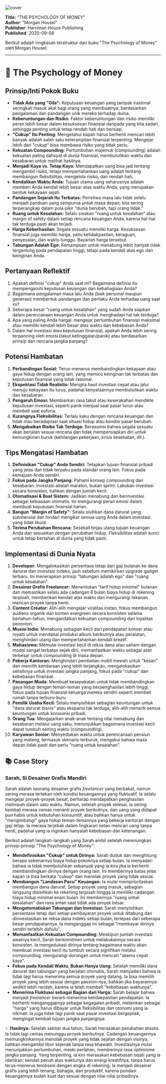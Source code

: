 
![cover](https://books.google.com/books/content?id=P_xcEAAAQBAJ&printsec=frontcover&img=1&zoom=1&source=gbs_api)



**Title:** "THE PSYCHOLOGY OF MONEY"  
**Author**: "Morgan Housel"  
**Publisher**: Harriman House Publishing  
**Published**: 2020-09-08  

Berikut adalah ringkasan terstruktur dari buku "The Psychology of Money" oleh Morgan Housel:

---

# 📖 The Psychology of Money

## Prinsip/Inti Pokok Buku
- **Tidak Ada yang "Gila":** Keputusan keuangan yang tampak irasional seringkali masuk akal bagi orang yang membuatnya, berdasarkan pengalaman dan pandangan unik mereka terhadap dunia.
- **Keberuntungan dan Risiko:** Faktor keberuntungan dan risiko memiliki peran lebih besar dalam kesuksesan finansial daripada yang kita sadari, sehingga penting untuk tetap rendah hati dan bersiap.
- **"Cukup" Itu Penting:** Mengetahui kapan harus berhenti mencari lebih banyak adalah salah satu keterampilan finansial terpenting. Mengejar lebih dari "cukup" bisa membawa risiko yang tidak perlu.
- **Kekuatan Compounding:** Pertumbuhan majemuk (compounding) adalah kekuatan paling dahsyat di dunia finansial, membutuhkan waktu dan kesabaran untuk melihat hasilnya.
- **Menjadi Kaya vs. Tetap Kaya:** Mendapatkan uang bisa jadi tentang mengambil risiko, tetapi mempertahankan uang adalah tentang membangun fleksibilitas, mengelola risiko, dan rendah hati.
- **Kendalikan Waktu Anda:** Tujuan utama uang seharusnya adalah memberi Anda kendali lebih besar atas waktu Anda, yang merupakan bentuk kekayaan sejati.
- **Pandangan Sejarah Itu Terbatas:** Peristiwa masa lalu tidak selalu menjadi panduan yang sempurna untuk masa depan; kita sering terperangkap dalam pola pikir "dunia berubah, tapi orang tidak."
- **Ruang untuk Kesalahan:** Selalu sisakan "ruang untuk kesalahan" atau margin of safety dalam setiap rencana keuangan Anda, karena hal-hal tak terduga pasti akan terjadi.
- **Harga Keberhasilan:** Segala sesuatu memiliki harga. Kesuksesan finansial juga memiliki harga, yaitu ketidakpastian, keraguan, penyesalan, dan waktu tunggu. Bayarlah harga tersebut.
- **Tabungan Adalah Ego:** Kemampuan untuk menabung lebih banyak tidak tergantung pada pendapatan tinggi, tetapi pada kendali atas ego dan keinginan Anda.

## Pertanyaan Reflektif
1. Apakah definisi "cukup" Anda saat ini? Bagaimana definisi itu mempengaruhi keputusan keuangan dan kebahagiaan Anda?
2. Bagaimana pengalaman masa lalu Anda (baik personal maupun generasi) membentuk pandangan dan perilaku Anda terhadap uang saat ini?
3. Seberapa besar "ruang untuk kesalahan" yang sudah Anda siapkan dalam perencanaan keuangan Anda untuk menghadapi hal tak terduga?
4. Apa yang paling Anda hargai: mengejar pertumbuhan finansial maksimal atau memiliki kendali lebih besar atas waktu dan kebebasan Anda?
5. Dalam hal investasi atau keputusan finansial, apakah Anda lebih sering terpancing oleh emosi (takut ketinggalan/panik) atau berdasarkan prinsip dan rencana jangka panjang?

## Potensi Hambatan
1. **Perbandingan Sosial:** Terus-menerus membandingkan kekayaan atau gaya hidup dengan orang lain, yang memicu keinginan tak terbatas dan keputusan finansial yang tidak rasional.
2. **Ekspektasi Tidak Realistis:** Mengira hasil investasi cepat atau jalur menuju kekayaan itu lurus, padahal kenyataannya membutuhkan waktu dan kesabaran.
3. **Pengaruh Emosi:** Membiarkan rasa takut atau keserakahan mendikte keputusan investasi, seperti panik menjual saat pasar turun atau membeli saat euforia.
4. **Kurangnya Fleksibilitas:** Terlalu kaku dengan rencana keuangan dan tidak mau beradaptasi saat situasi hidup atau kondisi pasar berubah.
5. **Mengabaikan Risiko Tak Terduga:** Berasumsi bahwa segala sesuatu akan berjalan sesuai rencana dan tidak mempersiapkan diri untuk kemungkinan buruk (kehilangan pekerjaan, krisis kesehatan, dll.).

## Tips Mengatasi Hambatan
1. **Definisikan "Cukup" Anda Sendiri:** Tetapkan tujuan finansial pribadi yang jelas dan tidak terpaku pada standar orang lain. Fokus pada kemajuan Anda sendiri.
2. **Fokus pada Jangka Panjang:** Pahami konsep compounding dan kesabaran. Investasi adalah maraton, bukan sprint. Lakukan investasi secara konsisten, bahkan dengan jumlah kecil.
3. **Otomatisasi & Buat Sistem:** Jadikan menabung dan berinvestasi sebagai kebiasaan otomatis. Ini mengurangi peran emosi dalam membuat keputusan finansial harian.
4. **Bangun "Margin of Safety":** Selalu sisihkan dana darurat yang substansial dan hindari mengikat semua uang Anda dalam investasi yang tidak likuid.
5. **Terima Perubahan Rencana:** Sesekali tinjau ulang tujuan keuangan Anda dan sesuaikan dengan perubahan hidup. Fleksibilitas adalah kunci untuk tetap bertahan di dunia yang tidak pasti.

## Implementasi di Dunia Nyata
1.  **Developer:** Mengalokasikan persentase tetap dari gaji bulanan ke dana darurat dan investasi indeks, jauh sebelum memikirkan upgrade gadget terbaru. Ini menerapkan prinsip "tabungan adalah ego" dan "ruang untuk kesalahan".
2.  **Desainer Grafis Freelancer:** Menentukan "tarif hidup minimal" bulanan dan memastikan selalu ada cadangan 6 bulan biaya hidup di rekening terpisah, memberikan kendali atas waktu dan mengurangi tekanan mencari proyek tanpa henti.
3.  **Content Creator:** Alih-alih mengejar viralitas instan, fokus membangun audiens organik dan konten evergreen secara konsisten selama bertahun-tahun, mengandalkan kekuatan compounding dari loyalitas penonton.
4.  **Musisi Indie:** Menabung sebagian kecil dari pendapatan konser atau royalti untuk mendanai produksi album berikutnya atau peralatan, menghindari utang dan mempertahankan kendali kreatif.
5.  **Mahasiswa:** Memulai investasi kecil di reksa dana atau saham dengan modal sangat terbatas sejak dini, memanfaatkan waktu sebagai aset terbesar untuk compounding di masa depan.
6.  **Pekerja Kantoran:** Menghindari pembelian mobil mewah untuk "kesan" dan memilih kendaraan yang lebih terjangkau, mengalokasikan selisihnya untuk investasi jangka panjang, fokus pada "cukup" dan kebebasan finansial.
7.  **Pasangan Muda:** Membuat kesepakatan untuk tidak membandingkan gaya hidup dengan teman-teman yang berpenghasilan lebih tinggi, fokus pada tujuan finansial keluarga mereka sendiri seperti membeli rumah tanpa terburu-buru.
8.  **Pemilik Usaha Kecil:** Selalu menyisihkan sebagian keuntungan untuk "dana darurat bisnis" atau ekspansi tak terduga, alih-alih menarik semua keuntungan untuk konsumsi pribadi.
9.  **Orang Tua:** Mengajarkan anak-anak tentang nilai menabung dan kesabaran melalui uang saku, menunjukkan bagaimana investasi kecil dapat tumbuh seiring waktu (compounding).
10. **Karyawan Senior:** Menyediakan waktu untuk perencanaan pensiun yang matang, termasuk skenario terburuk, mengakui bahwa masa depan tidak pasti dan perlu "ruang untuk kesalahan".

## 📚 Case Story

### Sarah, Si Desainer Grafis Mandiri

Sarah adalah seorang desainer grafis *freelancer* yang berbakat, namun sering merasa tertekan oleh kondisi keuangannya yang fluktuatif. Ia selalu mengejar proyek-proyek besar, berharap mendapatkan penghasilan melimpah dalam satu waktu. Namun, setelah proyek selesai, ia sering kembali merasa cemas menanti proyek berikutnya, dan uang yang didapat pun habis untuk kebutuhan konsumtif, atau bahkan hanya untuk "mengimbangi" gaya hidup teman-temannya yang bekerja kantoran dengan gaji tetap. Ia merasa terjebak dalam lingkaran setan mencari uang tanpa henti, padahal yang ia inginkan hanyalah kebebasan dan ketenangan.

Berikut adalah langkah-langkah yang Sarah ambil setelah merenungkan prinsip-prinsip "The Psychology of Money":

-   **Mendefinisikan "Cukup" untuk Dirinya:** Sarah duduk dan menghitung berapa sebenarnya biaya hidup pokoknya setiap bulan. Ia menyadari bahwa ia tidak membutuhkan sebanyak yang ia kira jika ia berhenti membandingkan dirinya dengan orang lain. Ini memberinya batas jelas kapan ia bisa berkata "cukup" dan menolak proyek yang tidak sesuai.
-   **Membangun "Landasan Pacu" Keuangan:** Ia mulai memprioritaskan membangun dana darurat. Setiap proyek yang masuk, sebagian langsung disisihkan ke rekening terpisah hingga ia memiliki cadangan biaya hidup minimal enam bulan. Ini memberinya "ruang untuk kesalahan" dan rasa aman saat tidak ada proyek besar.
-   **Mengotomatiskan Tabungan dan Investasi:** Sarah menyisihkan persentase tetap dari setiap pembayaran proyek untuk ditabung dan diinvestasikan ke reksa dana indeks setiap bulan, terlepas dari seberapa besar pendapatannya. Ia menganggap ini sebagai "membayar dirinya sendiri terlebih dahulu".
-   **Memanfaatkan Kekuatan Compounding:** Meskipun jumlah investasi awalnya kecil, Sarah berkomitmen untuk melakukannya secara konsisten. Ia mengedukasi dirinya tentang bagaimana waktu akan membuat investasi kecil itu tumbuh secara signifikan melalui compounding, mengurangi dorongan untuk mencari "skema cepat kaya".
-   **Fokus pada Kendali Waktu, Bukan Hanya Uang:** Setelah memiliki dana darurat dan tabungan yang berjalan otomatis, Sarah menyadari bahwa ia tidak lagi harus menerima semua proyek yang datang. Ia bisa memilih proyek yang lebih sesuai dengan passion-nya, bahkan jika bayarannya sedikit lebih rendah, karena ia telah membeli "kebebasan waktunya".
-   **Menerima Fluktuasi sebagai Bagian dari Harga:** Sarah belajar bahwa menjadi *freelancer* berarti menerima ketidakpastian pendapatan. Ia berhenti menganggapnya sebagai kegagalan pribadi, melainkan sebagai "harga" yang harus dibayar untuk fleksibilitas dan otonomi yang ia nikmati. Ia juga tidak lagi panik saat pasar investasi bergejolak, mengingat kembali tujuan jangka panjangnya.

✨ **Hasilnya:** Setelah sekitar dua tahun, Sarah merasakan perubahan drastis. Ia tidak lagi cemas menunggu proyek berikutnya. Cadangan keuangannya memungkinkannya menolak proyek yang tidak sejalan dengan visinya, bahkan mengambil libur sejenak tanpa rasa khawatir. Investasinya mulai menunjukkan pertumbuhan, meski perlahan, memberinya rasa optimisme jangka panjang. Yang terpenting, ia kini merasakan kebebasan sejati yang ia idamkan: kendali penuh atas waktunya dan energi kreatifnya, tanpa harus terus-menerus terobsesi dengan angka di rekening. Ia menjadi desainer grafis yang lebih tenang, bahagia, dan produktif, karena pondasi keuangannya sudah kuat dan sesuai dengan nilai-nilai pribadinya.
